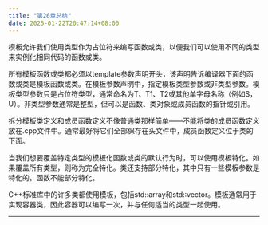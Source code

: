 ```yaml
---
title: "第26章总结"
date: 2025-01-22T20:47:14+08:00
---
```


模板允许我们使用类型作为占位符来编写函数或类，以便我们可以使用不同的类型来实例化相同代码的函数或类。

所有模板函数或类都必须以template参数声明开头，该声明告诉编译器下面的函数或类是模板函数或类。在模板参数声明中，指定模板类型参数或非类型参数。模板类型参数只是占位符类型，通常命名为T、T1、T2或其他单字母名称（例如S，U）。非类型参数通常是整型，但可以是函数、类对象或成员函数的指针或引用。

拆分模板类定义和成员函数定义不像普通类那样简单——不能将类的成员函数定义放在.cpp文件中。通常最好将它们全部保存在头文件中，成员函数定义位于类的下面。

当我们想要覆盖特定类型的模板化函数或类的默认行为时，可以使用模板特化。如果覆盖所有类型，则称为完全特化。类还支持部分特化，其中只有一些模板参数是特化的。函数不能部分特化。

C++标准库中的许多类都使用模板，包括std::array和std:∶vector。模板通常用于实现容器类，因此容器可以编写一次，并与任何适当的类型一起使用。

***